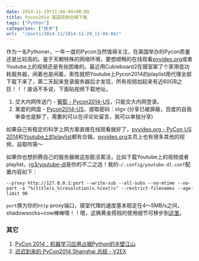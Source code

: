 ```yaml
---
date: 2014-11-29T11:04:04+08:00
title: Pycon2014 美国视频合辑下载
tags: ["Python"]
categories: ["技术"]
url:  "/posts/2014-11/2014-11-29_11-04-04/"
---
```


作为一名Pythoner，一年一度的Pycon当然值得关注，在美国举办的Pycon质量还是比较高的。鉴于天朝特殊的网络环境，要想顺畅的在线观看[pyvideo.org](http://pyvideo.org/)或者Youtube上的视频还是有些困难的。最近用Cubieboard2在寝室架了个家用低功耗服务器，闲着也是闲着，索性就把Youtube上Pycon2014的playlist用代理全部下载下来了，第二天起来登录服务器后才发现，所有视频加起来有近60GB之巨！！！废话不多说，下面贴视频下载地址。

1. 交大内网传送门 - [葡萄 - Pycon2014-US](https://pt.sjtu.edu.cn/details.php?id=125050)，只能交大内网登录。
2. 某度的网盘 - [Pycon2014-US](http://pan.baidu.com/s/1i3EaCfz)，提取密码：stgv (分享已被屏蔽，百度的自我审查也是醉了，需要的可以在评论处留言，我可以单独分享)

如果自己有稳定的科学上网方案直接在线观看就好了，[pyvideo.org - PyCon US 2014](http://pyvideo.org/category/50/pycon-us-2014)和[Youtube上的playlist](https://www.youtube.com/playlist?list=PLwItE7icLm0LsuJ-jK0Sp57q8oSjyLEXp)都有合辑。[pyvideo.org](http://pyvideo.org/)主页上也有很多其他的视频，自取所需～

如果你也想折腾自己的服务器做这些脏活累活，比如下载Youtube上的视频或者playlist，[rg3/youtube-dl](https://github.com/rg3/youtube-dl)是你的不二之选！我的`~/.config/youtube-dl.conf`配置内容如下：

```
--proxy http://127.0.0.1:port --write-sub --all-subs --no-mtime --no-part -o "%(title)s_%(resolution)s.%(ext)s" --restrict-filenames --age-limit 90
```

`port`换为你的`http` proxy端口，寝室代理的速度基本稳定在4～5MB/s之间，shadowsocks+cow棒棒嗒！！嗯，这俩黄金搭档的使用细节可移步到[这里](https://github.com/sjtug/kxsw/wiki/Best-Practice)。

### 其它

1. [PyCon 2014：机器学习应用占据Python的半壁江山](http://www.infoq.com/cn/news/2014/07/pycon-2014)
2. [迟迟到来的 PyCon2014 Shanghai 总结 - V2EX](http://www.v2ex.com/t/149975)